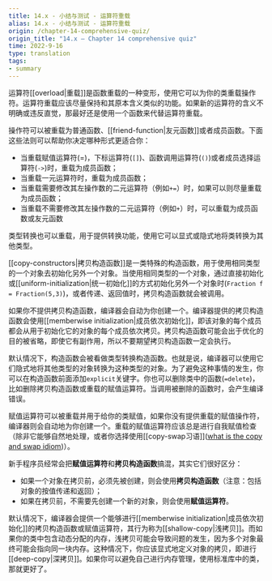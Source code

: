 ```yaml
---
title: 14.x - 小结与测试 - 运算符重载
alias: 14.x - 小结与测试 - 运算符重载
origin: /chapter-14-comprehensive-quiz/
origin_title: "14.x — Chapter 14 comprehensive quiz"
time: 2022-9-16
type: translation
tags:
- summary
---
```


运算符[[overload|重载]]是函数重载的一种变形，使用它可以为你的类重载操作符。运算符重载应该尽量保持和其原本含义类似的功能。如果新的运算符的含义不明确或违反直觉，那最好还是使用一个函数来代替运算符重载。

操作符可以被重载为普通函数、[[friend-function|友元函数]]或者成员函数。下面这些法则可以帮助你决定哪种形式更适合你：

- 当重载赋值运算符(=)，下标运算符(`[]`)、函数调用运算符(`()`)或者成员选择运算符(`->`)时，重载为成员函数；
- 当重载一元运算符时，重载为成员函数；
- 当重载需要修改其左操作数的二元运算符（例如`+=`）时，如果可以则尽量重载为成员函数；
- 当重载不需要修改其左操作数的二元运算符（例如`+`）时，可以重载为成员函数或友元函数

类型转换也可以重载，用于提供转换功能，使用它可以显式或隐式地将类转换为其他类型。

[[copy-constructors|拷贝构造函数]]是一类特殊的构造函数，用于使用相同类型的一个对象去初始化另外一个对象。当使用相同类型的一个对象，通过直接初始化或[[uniform-initialization|统一初始化]]的方式初始化另外一个对象时(`Fraction f = Fraction(5,3)`)，或者传递、返回值时，拷贝构造函数就会被调用。

如果你不提供拷贝构造函数，编译器会自动为你创建一个。编译器提供的拷贝构造函数会使用[[memberwise initialization|成员依次初始化]]，即该对象的每个成员都会从用于初始化它的对象的每个成员依次拷贝。拷贝构造函数可能会出于优化的目的被省略，即使它有副作用，所以不要期望拷贝构造函数一定会执行。

默认情况下，构造函数会被看做类型转换构造函数。也就是说，编译器可以使用它们隐式地将其他类型的对象转换为这种类型的对象。为了避免这种事情的发生，你可以在构造函数前面添加`explicit`关键字。你也可以删除类中的函数(`=delete`)，比如删除拷贝构造函数或重载的赋值运算符。当调用被删除的函数时，会产生编译错误。

赋值运算符可以被重载并用于给你的类赋值，如果你没有提供重载的赋值操作符，编译器则会自动地为你创建一个。重载的赋值运算符应该总是进行自我赋值检查（除非它能够自然地处理，或者你选择使用[[copy-swap习语]]([what is the copy and swap idiom](https://stackoverflow.com/questions/3279543/what-is-the-copy-and-swap-idiom))）。

新手程序员经常会把**赋值运算符**和**拷贝构造函数**搞混，其实它们很好区分：

- 如果一个对象在拷贝前，必须先被创建，则会使用**拷贝构造函数**（注意：包括对象的按值传递和返回）；
- 如果在拷贝前，不需要先创建一个新的对象，则会使用**赋值运算符**。

默认情况下，编译器会提供一个能够进行[[memberwise initialization|成员依次初始化]]的拷贝构造函数或赋值运算符，其行为称为[[shallow-copy|浅拷贝]]。而如果你的类中包含动态分配的内存，浅拷贝可能会导致问题的发生，因为多个对象最终可能会指向同一块内存。这种情况下，你应该显式地定义对象的拷贝，即进行[[deep-copy|深拷贝]]。如果你可以避免自己进行内存管理，使用标准库中的类，那就更好了。

